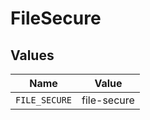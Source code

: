 # FileSecure


## Values

| Name          | Value         |
| ------------- | ------------- |
| `FILE_SECURE` | file-secure   |